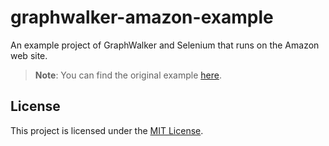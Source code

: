 # graphwalker-amazon-example

An example project of GraphWalker and Selenium that runs on the Amazon web site.

> **Note**: You can find the original example [here](https://github.com/GraphWalker/graphwalker-example/tree/master/java-appium).

## License

This project is licensed under the [MIT License](LICENSE).